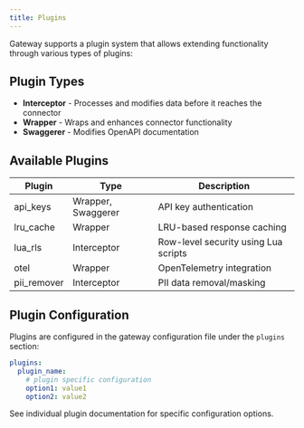 ```yaml
---
title: Plugins
---
```


Gateway supports a plugin system that allows extending functionality through various types of plugins:

## Plugin Types

- **Interceptor** - Processes and modifies data before it reaches the connector
- **Wrapper** - Wraps and enhances connector functionality
- **Swaggerer** - Modifies OpenAPI documentation

## Available Plugins

| Plugin | Type | Description |
|--------|------|-------------|
| api_keys | Wrapper, Swaggerer | API key authentication |
| lru_cache | Wrapper | LRU-based response caching |
| lua_rls | Interceptor | Row-level security using Lua scripts |
| otel | Wrapper | OpenTelemetry integration |
| pii_remover | Interceptor | PII data removal/masking |

## Plugin Configuration

Plugins are configured in the gateway configuration file under the `plugins` section:

```yaml
plugins:
  plugin_name:
    # plugin specific configuration
    option1: value1
    option2: value2
```

See individual plugin documentation for specific configuration options. 